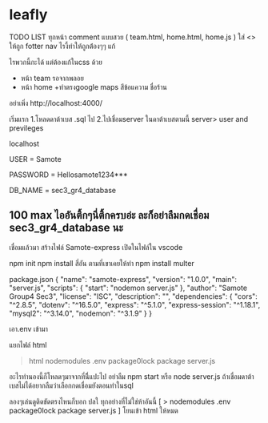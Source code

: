 # leafly


TODO LIST
ทุกหน้า comment แบบสวย  ( team.html, home.html, home.js )
ใส่ <> ให้ถูก fotter nav ไรงี้ทำให้ถูกต้่องๆๆ แก้<div class=footer> ไรพวกนี้กะได้ แต่ต้องแก้ในcss ด้วย
- หน้า team รอจากพลอย
- หน้า home +ทำตรงgoogle maps สีข้อแความ ชื่อร้าน 








อย่าเพิ่ง
http://localhost:4000/


เริ่มแรก
1.โหลดดาต้าเบส .sql ไป 
2.ไปเชื่อมserver ในดาต้าเบสตามนี้ server> user and previleges

localhost

USER = Samote

PASSWORD = Hellosamote1234***

DB_NAME = sec3_gr4_database

100 max ไออันติ้กๆนี่ติ้กครบอ่ะ ละก็อย่าลืมกดเชื่อม sec3_gr4_database นะ
-----------------------------------

เชื่อมแล้วมา สร้างไฟล์ Samote-express 
เปิดในไฟล์ใน vscode  

npm init 
npm install สี่อัน ตามที่เขาเคยให้ทำ
npm install multer

package.json
{
  "name": "samote-express",
  "version": "1.0.0",
  "main": "server.js",
  "scripts": {
    "start": "nodemon server.js"
  },
  "author": "Samote Group4 Sec3",
  "license": "ISC",
  "description": "",
  "dependencies": {
    "cors": "^2.8.5",
    "dotenv": "^16.5.0",
    "express": "^5.1.0",
    "express-session": "^1.18.1",
    "mysql2": "^3.14.0",
    "nodemon": "^3.1.9"
  }
}

เอา.env เข้ามา

แยกไฟล์ html
> html
> nodemodules
.env
package0lock
package
server.js

อะไรทำนองนี้ก็โหลดๆมาจากที่นีี่แปะไป อย่าลืม  npm start หรือ  node server.js ถ้าเชื่อมดาต้าเบสไม่ได้อยากลืมว่าเลือกกดเชื่อมยังตอนทำในsql

ลองๆเล่นดูติดขัดตรงไหนก็บอก ปลใ ทุกอย่างที่ไม่ใช่ห้าอันนี้ [ > nodemodules .env package0lock package server.js ] โยนเข้า html ให้หมด
